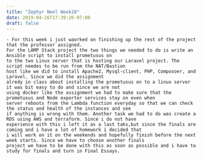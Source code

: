 ```yaml
---
title: "Zephyr Neel Week28"
date: 2019-04-26T17:39:26-07:00
draft: false
---
```


    - For this week i just waorked on finishing up the rest of the project that the professor assigned.
	For the LAMP Stack project the two things we needed to do is write an Ansible script to install prometusus on
	to the two Linux server that is hosting our Laravel project. The script needes to be run from the NAT/Bastion
	host like we did to install Apache2, Mysql-client, PHP, Composoer, and Laravel. Since we did the assignment
	alredy in class about installing the prometusus on to a linux server it was bit easy to do and since we are not
	using docker like the assignment we had to make sure that the prometusus and Node exporter services stay on even when 
	server reboots from the Lambda function everyday so that we can check the status and health of the instances and see
	if anything is wrong with them. Another task we had to do was create a RDS using AWS and terraform. Since i do not have
	experience with this i left it as a last taks,but since the finals are coming and i have a lot of homework i decided that 
	i will work on it on the weekends and hopefully finish before the next week starts. Since we have to choose another finals
	project we have to be done with this as soon as possible and i have to study for finals and turn in Final Essays.
